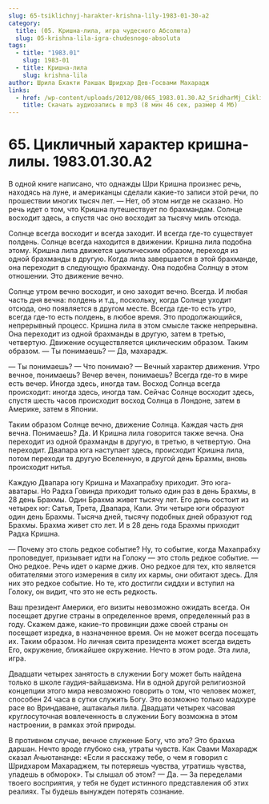 ```yaml
---
slug: 65-tsiklichnyj-harakter-krishna-lily-1983-01-30-a2
category:
  title: (05. Кришна-лила, игра чудесного Абсолюта)
  slug: 05-krishna-lila-igra-chudesnogo-absoluta
tags:
  - title: "1983.01"
    slug: 1983-01
  - title: Кришна-лила
    slug: krishna-lila
author: Шрила Бхакти Ракшак Шридхар Дев-Госвами Махарадж
links:
  - href: /wp-content/uploads/2012/08/065_1983.01.30.A2_SridharMj_Ciklichniy_harakter_Krishna-lily.mp3
    title: Скачать аудиозапись в mp3 (8 мин 46 сек, размер 4 Мб)
---
```


# 65. Цикличный характер кришна-лилы. 1983.01.30.A2

В одной книге написано, что однажды Шри Кришна произнес речь, находясь на луне, и американцы сделали какие-то записи этой речи, по прошествии многих тысяч лет. — Нет, об этом нигде не сказано. Но речь идет о том, что Кришна путешествует по брахмандам. Солнце восходит здесь, а спустя час оно восходит за тысячу миль отсюда.

Солнце всегда восходит и всегда заходит. И всегда где-то существует полдень. Солнце всегда находится в движении. Кришна лила подобна этому. Кришна лила движется циклическим образом, переходя из одной брахманды в другую. Когда лила завершается в этой брахманде, она переходит в следующую брахманду. Она подобна Солнцу в этом отношении. Это движение вечно.

Солнце утром вечно восходит, и оно заходит вечно. Всегда. И любая часть дня вечна: полдень и т.д., поскольку, когда Солнце уходит отсюда, оно появляется в другом месте. Всегда где-то есть утро, всегда где-то есть полдень, в любое время. Это продолжающийся, непрерывный процесс. Кришна лила в этом смысле также непрерывна. Она переходит из одной брахманды в другую, затем в третью, четвертую. Движение осуществляется циклическим образом. Таким образом. — Ты понимаешь? — Да, махарадж.

— Ты понимаешь? — Что понимаю? — Вечный характер движения. Утро вечное, понимаешь? Вечер вечен, понимаешь? Всегда где-то в мире есть вечер. Иногда здесь, иногда там. Восход Солнца всегда происходит: иногда здесь, иногда там. Сейчас Солнце восходит здесь, спустя шесть часов происходит восход Солнца в Лондоне, затем в Америке, затем в Японии.

Таким образом Солнце вечно, движение Солнца. Каждая часть дня вечна. Понимаешь? Да. И Кришна лила говорится также вечна. Она переходит из одной брахманды в другую, в третью, в четвертую. Она переходит. Двапара юга наступает здесь, происходит Кришна лила, потом переходи тв другую Вселенную, в другой день Брахмы, вновь происходит нитья.

Каждую Двапара югу Кришна и Махапрабху приходит. Это юга-аватары. Но Радха Говинда приходит только один раз в день Брахмы, в 28 день Брахмы. Один Брахма живет тысячу лет. Его день состоит из четырех юг: Сатья, Трета, Двапара, Кали. Эти четыре юги образуют один день Брахмы. Тысяча дней, тысячу подобных дней образуют год Брахмы. Брахма живет сто лет. И в 28 день года Брахмы приходит Радха Кришна.

— Почему это столь редкое событие? Ну, то событие, когда Махапрабху проповедует, призывает идти на Голоку — это столь редкое событие. — Оно редкое. Речь идет о карме джив. Оно редкое для тех, кто является обитателями этого измерения в силу их кармы, они обитают здесь. Для них это редкое событие. Но те, кто достигли сиддхи и вступил на Голоку, он видит, что это не есть редкость.

Ваш президент Америки, его визиты невозможно ожидать всегда. Он посещает другие страны в определенное время, определенный раз в году. Скажем даже, какие-то провинции даже своей страны он посещает изредка, в назначенное время. Он не может всегда посещать их. Таким образом. Но личная свита президента может всегда видеть Его, окружение, ближайшее окружение. Нечто в этом роде. Эта лила, игра.

Двадцати четырех занятость в служении Богу может быть найдена только в школе гаудия-вайшавизма. Ни в одной другой религиозной концепции этого мира невозможно говорить о том, что человек может, способен 24 часа в сутки служить Богу. Это возможно только мадхуре расе во Вриндаване, аштакалья лила. Двадцати четырех часовая круглосуточная вовлеченность в служении Богу возможна в этом настроении, в рамках этой природы.

В противном случае, вечное служение Богу, что это? Это брахма даршан. Нечто вроде глубоко сна, утраты чувств. Как Свами Махарадж сказал Ачьютананде: «Если я расскажу тебе, о чем я говорил с Шридхаром Махараджем, ты потеряешь чувства, утратишь чувства, упадешь в обморок». Ты слышал об этом? — Да. — За переделами твоего восприятия, у тебя не будет истинного представления об этих реалиях. Ты будешь вынужден потерять сознание.

